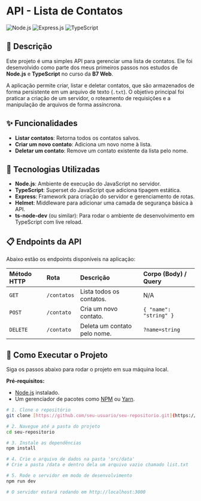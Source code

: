 # API - Lista de Contatos

![Node.js](https://img.shields.io/badge/Node.js-43853D?style=for-the-badge&logo=node.js&logoColor=white)
![Express.js](https://img.shields.io/badge/Express.js-000000?style=for-the-badge&logo=express&logoColor=white)
![TypeScript](https://img.shields.io/badge/TypeScript-3178C6?style=for-the-badge&logo=typescript&logoColor=white)

## 📄 Descrição

Este projeto é uma simples API para gerenciar uma lista de contatos. Ele foi desenvolvido como parte dos meus primeiros passos nos estudos de **Node.js** e **TypeScript** no curso da **B7 Web**.

A aplicação permite criar, listar e deletar contatos, que são armazenados de forma persistente em um arquivo de texto (`.txt`). O objetivo principal foi praticar a criação de um servidor, o roteamento de requisições e a manipulação de arquivos de forma assíncrona.

## ✨ Funcionalidades

-   **Listar contatos**: Retorna todos os contatos salvos.
-   **Criar um novo contato**: Adiciona um novo nome à lista.
-   **Deletar um contato**: Remove um contato existente da lista pelo nome.

## 🚀 Tecnologias Utilizadas

-   **Node.js**: Ambiente de execução do JavaScript no servidor.
-   **TypeScript**: Superset do JavaScript que adiciona tipagem estática.
-   **Express**: Framework para criação do servidor e gerenciamento de rotas.
-   **Helmet**: Middleware para adicionar uma camada de segurança básica à API.
-   **ts-node-dev** (ou similar): Para rodar o ambiente de desenvolvimento em TypeScript com live reload.

## 📋 Endpoints da API

Abaixo estão os endpoints disponíveis na aplicação:

| Método HTTP | Rota        | Descrição                    | Corpo (Body) / Query   |
| :---------- | :---------- | :--------------------------- | :--------------------- |
| `GET`       | `/contatos` | Lista todos os contatos.     | N/A                    |
| `POST`      | `/contato`  | Cria um novo contato.        | `{ "name": "string" }` |
| `DELETE`    | `/contato`  | Deleta um contato pelo nome. | `?name=string`         |

## 🏁 Como Executar o Projeto

Siga os passos abaixo para rodar o projeto em sua máquina local.

**Pré-requisitos:**

-   [Node.js](https://nodejs.org/en/) instalado.
-   Um gerenciador de pacotes como [NPM](https://www.npmjs.com/) ou [Yarn](https://yarnpkg.com/).

```bash
# 1. Clone o repositório
git clone [https://github.com/seu-usuario/seu-repositorio.git](https://github.com/seu-usuario/seu-repositorio.git)

# 2. Navegue até a pasta do projeto
cd seu-repositorio

# 3. Instale as dependências
npm install

# 4. Crie o arquivo de dados na pasta 'src/data'
# Crie a pasta /data e dentro dela um arquivo vazio chamado list.txt

# 5. Rode o servidor em modo de desenvolvimento
npm run dev

# O servidor estará rodando em http://localhost:3000
```
